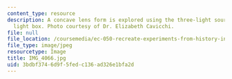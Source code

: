 ```yaml
---
content_type: resource
description: A concave lens form is explored using the three-light source of a Rive
  light box. Photo courtesy of Dr. Elizabeth Cavicchi.
file: null
file_location: /coursemedia/ec-050-recreate-experiments-from-history-inform-the-future-from-the-past-galileo-january-iap-2010/3bdbf3746d9f5fedc136ad326e1bfa2d_IMG_4066.jpg
file_type: image/jpeg
resourcetype: Image
title: IMG_4066.jpg
uid: 3bdbf374-6d9f-5fed-c136-ad326e1bfa2d
---
```

